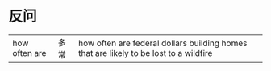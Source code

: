 # 反问

||||
|-|-|-|
|how often are|多常|how often are federal dollars building homes that are likely to be lost to a wildfire|

